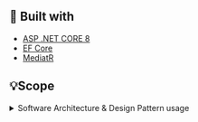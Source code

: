 ## 👷 Built with

* [ASP .NET CORE 8](https://github.com/dotnet/aspnetcore)
* [EF Core](https://github.com/dotnet/efcore)
* [MediatR](https://github.com/jbogard/MediatR)


## 💡Scope

<details>

<summary>Software Architecture & Design Pattern usage</summary>

* Domain Driven Design (DDD)
* Clean Architecture
* Vertical Slice Architecture for folder structure
* CQRS Pattern
* Repository Pattern

</details>
